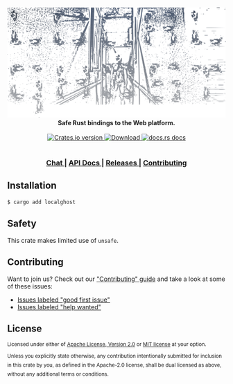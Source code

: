 <!-- <h1 align="center">localghost</h1> -->

<br />

<div align="center">
  <img src="assets/localghost.png" title="localghost logo" alt="localghost logo very spooky" width="730"/>
</div>

<div align="center">
  <strong>
    Safe Rust bindings to the Web platform.
  </strong>
</div>

<br />

<div align="center">
  <!-- Crates version -->
  <a href="https://crates.io/crates/localghost">
    <img src="https://img.shields.io/crates/v/localghost.svg?style=flat-square"
    alt="Crates.io version" />
  </a>
  <!-- Downloads -->
  <a href="https://crates.io/crates/localghost">
    <img src="https://img.shields.io/crates/d/localghost.svg?style=flat-square"
      alt="Download" />
  </a>
  <!-- docs.rs docs -->
  <a href="https://docs.rs/localghost">
    <img src="https://img.shields.io/badge/docs-latest-blue.svg?style=flat-square"
      alt="docs.rs docs" />
  </a>
</div>

<br />

<div align="center">
  <h3>
    <a href="https://mild.zulipchat.com/join/kzqeclaausblt3ixgj5crexf">
      Chat
    </a>
    <span> | </span>
    <a href="https://docs.rs/localghost">
      API Docs
    </a>
    <span> | </span>
    <a href="https://github.com/yoshuawuyts/localghost/releases">
      Releases
    </a>
    <span> | </span>
    <a href="https://github.com/yoshuawuyts/localghost/blob/master.github/CONTRIBUTING.md">
      Contributing
    </a>
  </h3>
</div>

## Installation
```sh
$ cargo add localghost
```

## Safety
This crate makes limited use of `unsafe`.

## Contributing
Want to join us? Check out our ["Contributing" guide][contributing] and take a
look at some of these issues:

- [Issues labeled "good first issue"][good-first-issue]
- [Issues labeled "help wanted"][help-wanted]

[contributing]: https://github.com/yoshuawuyts/localghost/blob/master.github/CONTRIBUTING.md
[good-first-issue]: https://github.com/yoshuawuyts/localghost/labels/good%20first%20issue
[help-wanted]: https://github.com/yoshuawuyts/localghost/labels/help%20wanted

## License

<sup>
Licensed under either of <a href="LICENSE-APACHE">Apache License, Version
2.0</a> or <a href="LICENSE-MIT">MIT license</a> at your option.
</sup>

<br/>

<sub>
Unless you explicitly state otherwise, any contribution intentionally submitted
for inclusion in this crate by you, as defined in the Apache-2.0 license, shall
be dual licensed as above, without any additional terms or conditions.
</sub>
